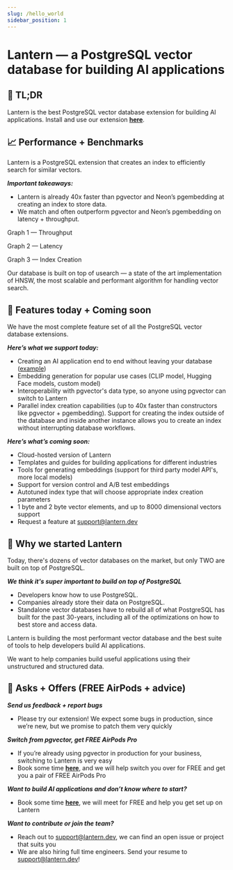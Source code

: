 ```yaml
---
slug: /hello_world
sidebar_position: 1
---
```


# Lantern — a PostgreSQL vector database for building AI applications

## 📌 TL;DR

Lantern is the best PostgreSQL vector database extension for building AI applications. Install and use our extension **[here](https://github.com/lanterndata/lantern)**.

## 📈 Performance + Benchmarks

Lantern is a PostgreSQL extension that creates an index to efficiently search for similar vectors.

_**Important takeaways:**_

- Lantern is already 40x faster than pgvector and Neon’s pgembedding at creating an index to store data.
- We match and often outperform pgvector and Neon’s pgembedding on latency + throughput.

Graph 1 — Throughput

Graph 2 — Latency

Graph 3 — Index Creation

Our database is built on top of usearch — a state of the art implementation of HNSW, the most scalable and performant algorithm for handling vector search.

## 🚀 Features today + Coming soon

We have the most complete feature set of all the PostgreSQL vector database extensions.

_**Here’s what we support today:**_

- Creating an AI application end to end without leaving your database ([example](https://github.com/ezra-varady/lanterndb-semantic-image-search))
- Embedding generation for popular use cases (CLIP model, Hugging Face models, custom model)
- Interoperability with pgvector's data type, so anyone using pgvector can switch to Lantern
- Parallel index creation capabilities (up to 40x faster than constructors like pgvector + pgembedding). Support for creating the index outside of the database and inside another instance allows you to create an index without interrupting database workflows.

_**Here’s what’s coming soon:**_

- Cloud-hosted version of Lantern
- Templates and guides for building applications for different industries
- Tools for generating embeddings (support for third party model API's, more local models)
- Support for version control and A/B test embeddings
- Autotuned index type that will choose appropriate index creation parameters
- 1 byte and 2 byte vector elements, and up to 8000 dimensional vectors support
- Request a feature at support@lantern.dev

## 🌱 Why we started Lantern

Today, there's dozens of vector databases on the market, but only TWO are built on top of PostgreSQL.

_**We think it's super important to build on top of PostgreSQL**_

- Developers know how to use PostgreSQL.
- Companies already store their data on PostgreSQL.
- Standalone vector databases have to rebuild all of what PostgreSQL has built for the past 30-years, including all of the optimizations on how to best store and access data.

Lantern is building the most performant vector database and the best suite of tools to help developers build AI applications.

We want to help companies build useful applications using their unstructured and structured data.

## 🎁 Asks + Offers (FREE AirPods + advice)

_**Send us feedback + report bugs**_

- Please try our extension! We expect some bugs in production, since we’re new, but we promise to patch them very quickly

_**Switch from pgvector, get FREE AirPods Pro**_

- If you’re already using pgvector in production for your business, switching to Lantern is very easy
- Book some time **[here](https://calendly.com/narek-lantern/20min)**, and we will help switch you over for FREE and get you a pair of FREE AirPods Pro

_**Want to build AI applications and don’t know where to start?**_

- Book some time **[here](https://calendly.com/narek-lantern/advice-for-building-ai-applications)**, we will meet for FREE and help you get set up on Lantern

_**Want to contribute or join the team?**_

- Reach out to support@lantern.dev, we can find an open issue or project that suits you
- We are also hiring full time engineers. Send your resume to support@lantern.dev!
